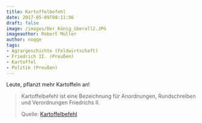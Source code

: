 ```yaml
---
title: Kartoffelbefehl
date: 2017-05-09T08:11:56
draft: false
image: /images/Der_König_überall2.JPG
imageauthor: Robert Müller
author: noqqe
tags:
- Agrargeschichte (Feldwirtschaft)
- Friedrich II. (Preußen)
- Kartoffel
- Politik (Preußen)
---
```


Leute, pflanzt mehr Kartoffeln an!


> Kartoffelbefehl ist eine Bezeichnung für Anordnungen, Rundschreiben und
> Verordnungen Friedrichs II.
>
> Quelle: [Kartoffelbefehl](https://de.wikipedia.org/wiki/Kartoffelbefehl)
